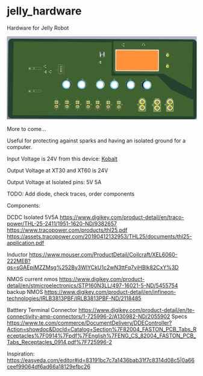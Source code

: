 # jelly_hardware
Hardware for Jelly Robot

![3dview](pictures/3dview.png)



More to come...



Useful for protecting against sparks and having an isolated ground for a computer.



Input Voltage is 24V from this device: [Kobalt](https://www.lowes.com/pd/Kobalt-24-Volt-1-5-Amp-Hours-Lithium-Power-Tool-Battery/1000090833)



Output Voltage at XT30 and XT60 is 24V

Output Voltage at Isolated pins: 5V 5A



TODO: Add diode, check traces, order components

Components:

DCDC Isolated 5V5A
https://www.digikey.com/product-detail/en/traco-power/THL-25-2411/1951-1620-ND/9382657
https://www.tracopower.com/products/thl25.pdf
https://assets.tracopower.com/20190412132953/THL25/documents/thl25-application.pdf


Inductor
https://www.mouser.com/ProductDetail/Coilcraft/XEL6060-222MEB?qs=sGAEpiMZZMsg%252By3WlYCkU1c2wN3ttFq7viHBlk82CxY%3D

NMOS
current nmos https://www.digikey.com/product-detail/en/stmicroelectronics/STP160N3LL/497-16021-5-ND/5455754
backup NMOS https://www.digikey.com/product-detail/en/infineon-technologies/IRLB3813PBF/IRLB3813PBF-ND/2118485

Batttery Terminal Connector
https://www.digikey.com/product-detail/en/te-connectivity-amp-connectors/1-725996-2/A130982-ND/2055902
Specs https://www.te.com/commerce/DocumentDelivery/DDEController?Action=showdoc&DocId=Catalog+Section%7F82004_FASTON_PCB_Tabs_Receptacles%7F0914%7Fpdf%7FEnglish%7FENG_CS_82004_FASTON_PCB_Tabs_Receptacles_0914.pdf%7F725996-2

Inspiration: https://easyeda.com/editor#id=83191bc7c7a1436bab31f7c8314d08c5|0a66ceef99064df6ad66a18129efbc26

